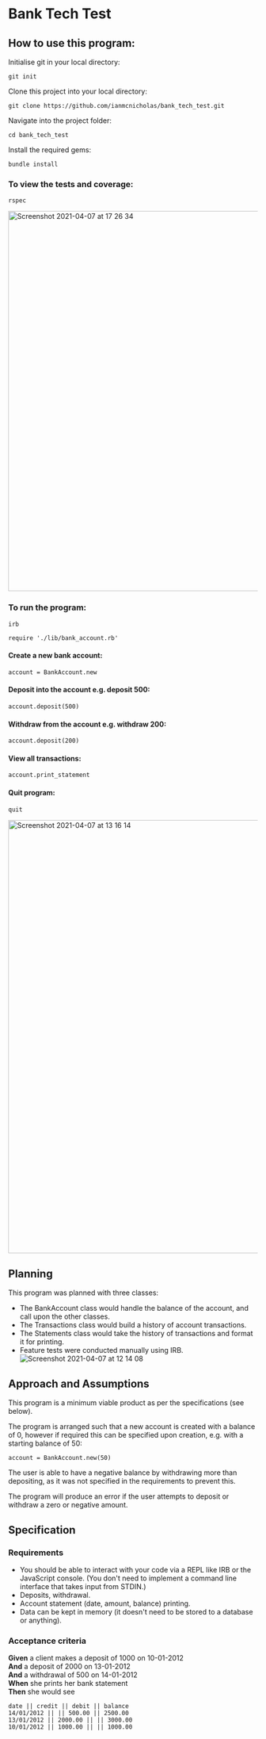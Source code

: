 # Bank Tech Test #

## How to use this program: ##
Initialise git in your local directory:
```
git init
```
Clone this project into your local directory:
```
git clone https://github.com/ianmcnicholas/bank_tech_test.git
```
Navigate into the project folder:
```
cd bank_tech_test
```
Install the required gems:
```
bundle install
```
### To view the tests and coverage: ###
```
rspec
```
<img width="767" alt="Screenshot 2021-04-07 at 17 26 34" src="https://user-images.githubusercontent.com/75983723/113901109-6fcda900-97c6-11eb-830b-13d867a72da6.png">

### To run the program: ###
```
irb
```
```
require './lib/bank_account.rb'
```
#### Create a new bank account: ####
```
account = BankAccount.new
```
#### Deposit into the account e.g. deposit 500: ####
```
account.deposit(500)
```
#### Withdraw from the account e.g. withdraw 200: ####
```
account.deposit(200)
```
#### View all transactions: ####
```
account.print_statement
```
#### Quit program: ####
```
quit
```
<img width="874" alt="Screenshot 2021-04-07 at 13 16 14" src="https://user-images.githubusercontent.com/75983723/113864978-77c82180-97a3-11eb-806d-f7f597c16365.png">

## Planning ##

This program was planned with three classes:
* The BankAccount class would handle the balance of the account, and call upon the other classes.
* The Transactions class would build a history of account transactions.
* The Statements class would take the history of transactions and format it for printing.
* Feature tests were conducted manually using IRB.
![Screenshot 2021-04-07 at 12 14 08](https://user-images.githubusercontent.com/75983723/113857733-c8874c80-979a-11eb-9ff7-aaa3d1291280.png)

## Approach and Assumptions ##

This program is a minimum viable product as per the specifications (see below).

The program is arranged such that a new account is created with a balance of 0, however if required this can be specified upon creation, e.g. with a starting balance of 50:
```
account = BankAccount.new(50)
```

The user is able to have a negative balance by withdrawing more than depositing, as it was not specified in the requirements to prevent this.

The program will produce an error if the user attempts to deposit or withdraw a zero or negative amount.

## Specification

### Requirements

* You should be able to interact with your code via a REPL like IRB or the JavaScript console.  (You don't need to implement a command line interface that takes input from STDIN.)
* Deposits, withdrawal.
* Account statement (date, amount, balance) printing.
* Data can be kept in memory (it doesn't need to be stored to a database or anything).

### Acceptance criteria

**Given** a client makes a deposit of 1000 on 10-01-2012  
**And** a deposit of 2000 on 13-01-2012  
**And** a withdrawal of 500 on 14-01-2012  
**When** she prints her bank statement  
**Then** she would see

```
date || credit || debit || balance
14/01/2012 || || 500.00 || 2500.00
13/01/2012 || 2000.00 || || 3000.00
10/01/2012 || 1000.00 || || 1000.00
```
